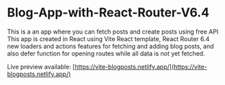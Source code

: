 # Blog-App-with-React-Router-V6.4

This is a an app where you can fetch posts and create posts using free API
This app is created in React using Vite React template, React Router 6.4 new loaders and actions features for fetching and adding blog posts, and also defer function for opening routes while all data is not yet fetched.

Live preview available: [https://vite-blogposts.netlify.app/](https://vite-blogposts.netlify.app/)
